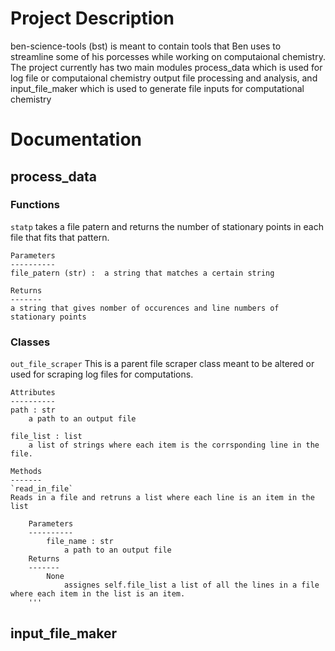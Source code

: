 # Project Description

ben-science-tools (bst) is meant to contain tools that Ben uses to streamline some of his porcesses while working on computaional chemistry.
The project currently has two main modules process_data which is used for log file or computaional chemistry output file processing and analysis, and input_file_maker which is used to generate file inputs for computational chemistry

# Documentation

## process_data

### Functions

`statp`
takes a file patern and returns the number of stationary points in each file that fits that pattern.

    Parameters
    ----------
    file_patern (str) :  a string that matches a certain string

    Returns
    -------
    a string that gives nomber of occurences and line numbers of stationary points

### Classes

`out_file_scraper`
This is a parent file scraper class meant to be altered or used for scraping log files for computations. 
    
    Attributes
    ----------
    path : str
        a path to an output file
    
    file_list : list
        a list of strings where each item is the corrsponding line in the file.

    Methods
    -------
    `read_in_file`
    Reads in a file and retruns a list where each line is an item in the list

        Parameters
        ----------
            file_name : str
                a path to an output file
        Returns
        -------
            None
                assignes self.file_list a list of all the lines in a file where each item in the list is an item.
        '''

## input_file_maker